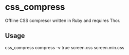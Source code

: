 # css_compress

Offline CSS compresor written in Ruby and requires Thor.

## Usage

css_compress compress -v true screen.css screen.min.css

